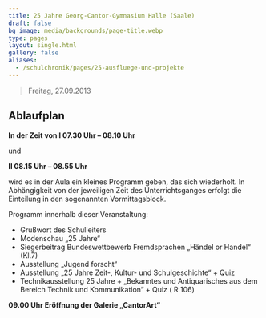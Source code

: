 ```yaml
---
title: 25 Jahre Georg-Cantor-Gymnasium Halle (Saale)
draft: false
bg_image: media/backgrounds/page-title.webp
type: pages
layout: single.html
gallery: false
aliases:
  - /schulchronik/pages/25-ausfluege-und-projekte
---
```

> Freitag, 27.09.2013

## Ablaufplan

**In der Zeit von I 07.30 Uhr – 08.10 Uhr**

und

**II 08.15 Uhr – 08.55 Uhr**

wird es in der Aula ein kleines Programm geben, das sich wiederholt. In Abhängigkeit von der jeweiligen Zeit des Unterrichtsganges erfolgt die Einteilung in den sogenannten Vormittagsblock.

Programm innerhalb dieser Veranstaltung:

- Grußwort des Schulleiters
- Modenschau „25 Jahre“
- Siegerbeitrag Bundeswettbewerb Fremdsprachen „Händel or Handel“ (Kl.7)
- Ausstellung „Jugend forscht“
- Ausstellung „25 Jahre Zeit-, Kultur- und Schulgeschichte“ + Quiz
- Technikausstellung 25 Jahre + „Bekanntes und Antiquarisches aus dem Bereich Technik und Kommunikation“ + Quiz ( R 106)

**09.00 Uhr Eröffnung der Galerie „CantorArt“**
